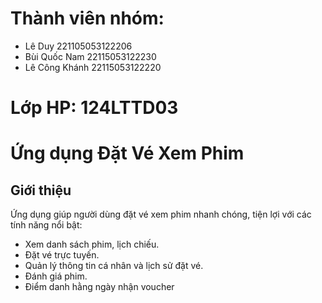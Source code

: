 # Thành viên nhóm:
- Lê Duy 221105053122206
- Bùi Quốc Nam 22115053122230
- Lê Công Khánh 22115053122220
# Lớp HP: 124LTTD03

# Ứng dụng Đặt Vé Xem Phim 

## Giới thiệu
Ứng dụng giúp người dùng đặt vé xem phim nhanh chóng, tiện lợi với các tính năng nổi bật:
- Xem danh sách phim, lịch chiếu.
- Đặt vé trực tuyến.
- Quản lý thông tin cá nhân và lịch sử đặt vé.
- Đánh giá phim.
- Điểm danh hằng ngày nhận voucher
